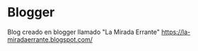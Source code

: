 # Blogger
Blog creado en blogger llamado "La Mirada Errante"
https://la-miradaerrante.blogspot.com/
